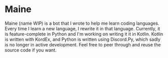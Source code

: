 # Maine
Maine (name WIP) is a bot that I wrote to help me learn coding languages. Every time I learn a new language, I rewrite it in that language. Currently, it is feature-complete in Python and I'm working on writing it it in Kotlin. Kotlin is written with KordEx, and Python is written using Discord.Py, which sadly is no longer in active development. Feel free to peer through and reuse the source code if you want.
